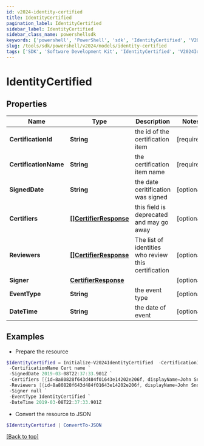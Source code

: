 ```yaml
---
id: v2024-identity-certified
title: IdentityCertified
pagination_label: IdentityCertified
sidebar_label: IdentityCertified
sidebar_class_name: powershellsdk
keywords: ['powershell', 'PowerShell', 'sdk', 'IdentityCertified', 'V2024IdentityCertified'] 
slug: /tools/sdk/powershell/v2024/models/identity-certified
tags: ['SDK', 'Software Development Kit', 'IdentityCertified', 'V2024IdentityCertified']
---
```



# IdentityCertified

## Properties

Name | Type | Description | Notes
------------ | ------------- | ------------- | -------------
**CertificationId** | **String** | the id of the certification item | [required]
**CertificationName** | **String** | the certification item name | [required]
**SignedDate** | **String** | the date ceritification was signed | [optional] 
**Certifiers** | [**[]CertifierResponse**](certifier-response) | this field is deprecated and may go away | [optional] 
**Reviewers** | [**[]CertifierResponse**](certifier-response) | The list of identities who review this certification | [optional] 
**Signer** | [**CertifierResponse**](certifier-response) |  | [optional] 
**EventType** | **String** | the event type | [optional] 
**DateTime** | **String** | the date of event | [optional] 

## Examples

- Prepare the resource
```powershell
$IdentityCertified = Initialize-V2024IdentityCertified  -CertificationId 2c91808a77ff216301782327a50f09bf `
 -CertificationName Cert name `
 -SignedDate 2019-03-08T22:37:33.901Z `
 -Certifiers [{id=8a80828f643d484f01643e14202e206f, displayName=John Snow}] `
 -Reviewers [{id=8a80828f643d484f01643e14202e206f, displayName=John Snow}] `
 -Signer null `
 -EventType IdentityCertified `
 -DateTime 2019-03-08T22:37:33.901Z
```

- Convert the resource to JSON
```powershell
$IdentityCertified | ConvertTo-JSON
```


[[Back to top]](#) 

